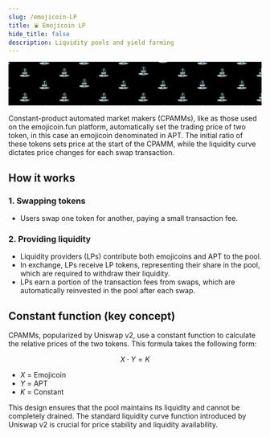 ```yaml
---
slug: /emojicoin-LP
title: ⛲ Emojicoin LP
hide_title: false
description: Liquidity pools and yield farming
---
```


![LP](./LP.png "LP")

Constant-product automated market makers (CPAMMs), like as those used on the
emojicoin.fun platform, automatically set the trading price of two token, in
this case an emojicoin denominated in APT. The initial ratio of these tokens
sets price at the start of the CPAMM, while the liquidity curve dictates price
changes for each swap transaction.

## How it works

### 1. Swapping tokens

- Users swap one token for another, paying a small transaction fee.

### 2. Providing liquidity

- Liquidity providers (LPs) contribute both emojicoins and APT to the pool.
- In exchange, LPs receive LP tokens, representing their share in the pool,
  which are required to withdraw their liquidity.
- LPs earn a portion of the transaction fees from swaps, which are automatically
  reinvested in the pool after each swap.

## Constant function (key concept)

CPAMMs, popularized by Uniswap v2, use a constant function to calculate the
relative prices of the two tokens. This formula takes the following form:

$$
X \cdot Y = K
$$

- $X$ = Emojicoin
- $Y$ = APT
- $K$ = Constant

This design ensures that the pool maintains its liquidity and cannot be
completely drained. The standard liquidity curve function introduced by Uniswap
v2 is crucial for price stability and liquidity availability.
